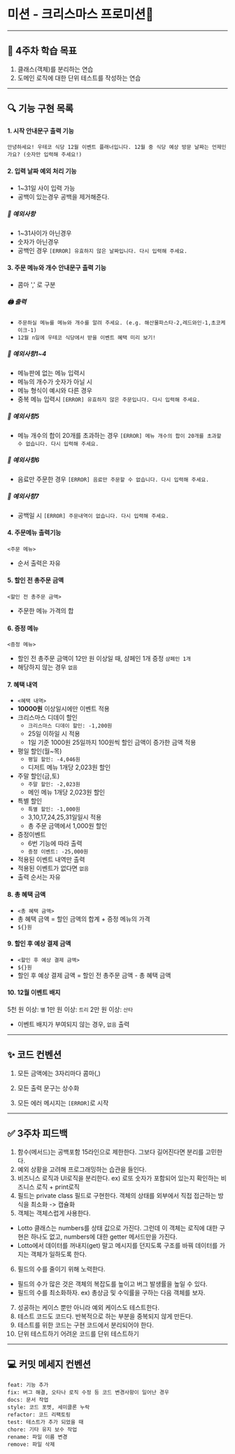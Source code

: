 # 미션 - 크리스마스 프로미션🎄
---
## 📖 4주차 학습 목표
1. 클래스(객체)를 분리하는 연습
2. 도메인 로직에 대한 단위 테스트를 작성하는 연습
---
## 🔍 기능 구현 목록
#### 1. 시작 안내문구 출력 기능

`안녕하세요! 우테코 식당 12월 이벤트 플래너입니다. 12월 중 식당 예상 방문 날짜는 언제인가요? (숫자만 입력해 주세요!)` 

#### 2. 입력 날짜 예외 처리 기능
- 1~31일 사이 입력 가능
- 공백이 있는경우 공백을 제거해준다.

##### 🛑 예외사항
- 1~31사이가 아닌경우
- 숫자가 아닌경우
- 공백인 경우
 `[ERROR] 유효하지 않은 날짜입니다. 다시 입력해 주세요.`

#### 3. 주문 메뉴와 개수 안내문구 출력 기능
- 콤마 ',' 로 구분
##### 🖨️ 출력
- `주문하실 메뉴를 메뉴와 개수를 알려 주세요. (e.g. 해산물파스타-2,레드와인-1,초코케이크-1)`
- `12월 n일에 우테코 식당에서 받을 이벤트 혜택 미리 보기!`
##### 🛑 예외사항1~4
- 메뉴판에 없는 메뉴 입력시
- 메뉴의 개수가 숫자가 아닐 시
- 메뉴 형식이 예시와 다른 경우
- 중복 메뉴 입력시
`[ERROR] 유효하지 않은 주문입니다. 다시 입력해 주세요.`
##### 🛑 예외사항5
- 메뉴 개수의 합이 20개를 초과하는 경우
`[ERROR] 메뉴 개수의 합이 20개를 초과할 수 없습니다. 다시 입력해 주세요.`
##### 🛑 예외사항6
- 음료만 주문한 경우
`[ERROR] 음료만 주문할 수 없습니다. 다시 입력해 주세요.`
##### 🛑 예외사항7
- 공백일 시
`[ERROR] 주문내역이 없습니다. 다시 입력해 주세요.`

#### 4. 주문메뉴 출력기능
`<주문 메뉴>`
- 순서 출력은 자유


#### 5. 할인 전 총주문 금액
`<할인 전 총주문 금액>`
- 주문한 메뉴 가격의 합

#### 6. 증정 메뉴
`<증정 메뉴>`
- 할인 전 총주문 금액이 12만 원 이상일 때, 샴페인 1개 증정
`샴페인 1개`
- 해당하지 않는 경우
`없음`

#### 7. 혜택 내역
- `<혜택 내역>`
- <b>10000원</b> 이상일시에만 이벤트 적용
- 크리스마스 디데이 할인
    - `크리스마스 디데이 할인: -1,200원`
    - 25일 이하일 시 적용
    - 1일 기준 1000원 25일까지 100원씩 할인 금액이 증가한 금액 적용
- 평일 할인(월~목)
    - `평일 할인: -4,046원`
    - 디저트 메뉴 1개당 2,023원 할인
- 주말 할인(금,토)
    - `주말 할인: -2,023원`
    - 메인 메뉴 1개당 2,023원 할인
- 특별 할인
    - `특별 할인: -1,000원`
    - 3,10,17,24,25,31일일시 적용
    - 총 주문 금액에서 1,000원 할인
- 증정이벤트
    - 6번 기능에 따라 출력
    - `증정 이벤트: -25,000원`
- 적용된 이벤트 내역만 출력
- 적용된 이벤트가 없다면
`없음`
- 출력 순서는 자유

#### 8. 총 혜택 금액
- `<총 혜택 금액>`
-  총 혜택 금액 = 할인 금액의 합계 + 증정 메뉴의 가격
- `${}원`

#### 9. 할인 후 예상 결제 금액
- `<할인 후 예상 결제 금액>`
- `${}원`
- 할인 후 예상 결제 금액 = 할인 전 총주문 금액 - 총 혜택 금액

#### 10. 12월 이벤트 배지
5천 원 이상: `별`
1만 원 이상: `트리`
2만 원 이상: `산타`
- 이벤트 배지가 부여되지 않는 경우, `없음` 출력

---
## ✨ 코드 컨벤션
1. 모든 금액에는 3자리마다 콤마(,)

2. 모든 출력 문구는 상수화

3. 모든 에러 메시지는 `[ERROR]`로 시작
---
## ✅ 3주차 피드백

1. 함수(메서드)는 공백포함 15라인으로 제한한다. 그보다 길어진다면 분리를 고민한다.
2. 예외 상황을 고려해 프로그래밍하는 습관을 들인다. 
3. 비즈니스 로직과 UI로직을 분리한다.
ex) 로또 숫자가 포함되어 있는지 확인하는 비즈니스 로직 + print로직
4. 필드는 private class 필드로 구현한다. 객체의 상태를 외부에서 직접 접근하는 방식을 최소화 -> 캡슐화
5. 객체는 객체스럽게 사용한다.
- Lotto 클래스는 numbers를 상태 값으로 가진다. 그런데 이 객체는 로직에 대한 구현은 하나도 없고, numbers에 대한 getter 메서드만을 가진다.
- Lotto에서 데이터를 꺼내지(get) 말고 메시지를 던지도록 구조를 바꿔 데이터를 가지는 객체가 일하도록 한다.
6. 필드의 수를 줄이기 위해 노력한다.
- 필드의 수가 많은 것은 객체의 복잡도를 높이고 버그 발생률을 높일 수 있다.
- 필드의 수를 최소화하자.
ex) 총상금 및 수익률을 구하는 다음 객체를 보자.
7. 성공하는 케이스 뿐만 아니라 예외 케이스도 테스트한다.
8. 테스트 코드도 코드다. 반복적으로 하는 부분을 중복되지 않게 만든다.
9. 테스트를 위한 코드는 구현 코드에서 분리되어야 한다.
10. 단위 테스트하기 어려운 코드를 단위 테스트하기

---
## 💻 커밋 메세지 컨벤션
```
feat: 기능 추가
fix: 버그 해결, 오타나 로직 수정 등 코드 변경사항이 일어난 경우
docs: 문서 작업
style: 코드 포멧, 세미클론 누락
refactor: 코드 리팩토링
test: 테스트가 추가 되었을 때
chore: 기타 유지 보수 작업
rename: 파일 이름 변경
remove: 파일 삭제
```